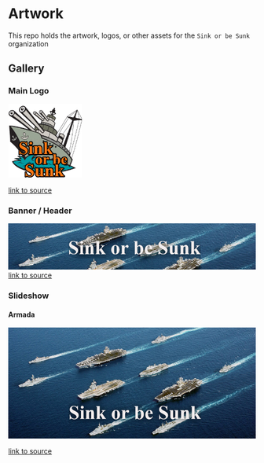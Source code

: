 # Artwork
This repo holds the artwork, logos, or other assets for the `Sink or be Sunk` organization

## Gallery
### Main Logo
<img src="main_logo/SinkOrBeSunkLogo.png" alt="drawing" width="150"/>

[link to source](main_logo/SinkOrBeSunkLogo.xcf)
### Banner / Header
![banner](Banner/Banner.png)
[link to source](Banner/Banner.xcf)


### Slideshow
#### Armada
![slideshow](Slideshow/Armada/Armada.png)

[link to source](Slideshow/Armada/Armada.xcf)